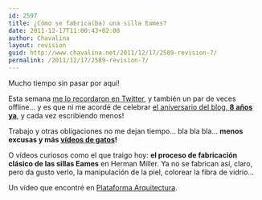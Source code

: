 ```yaml
---
id: 2597
title: ¿Cómo se fabrica(ba) una silla Eames?
date: 2011-12-17T11:00:43+02:00
author: Chavalina
layout: revision
guid: http://www.chavalina.net/2011/12/17/2589-revision-7/
permalink: /2011/12/17/2589-revision-7/
---
```

Mucho tiempo sin pasar por aquí!

Esta semana <a href="https://twitter.com/#!/alexD_v/status/146802278190415872" target="_blank">me lo recordaron en Twitter</a>, y también un par de veces offline… y es que ni me acordé de celebrar [el aniversario del blog, **8 años ya**](http://www.chavalina.net/2003/11/22/post-1/), y cada vez escribiendo menos!

Trabajo y otras obligaciones no me dejan tiempo… bla bla bla… **menos excusas y más [vídeos de gatos](http://procatinator.com/)!**

O vídeos curiosos como el que traigo hoy: **el proceso de fabricación clásico de las sillas Eames** en Herman Miller. Ya no se fabrican así, claro, pero da gusto verlo, la manipulación de la piel, colorear la fibra de vidrio…



Un vídeo que encontré en [Plataforma Arquitectura](http://www.plataformaarquitectura.cl/2008/12/03/%C2%BFcomo-se-fabrica-una-silla-eames/).